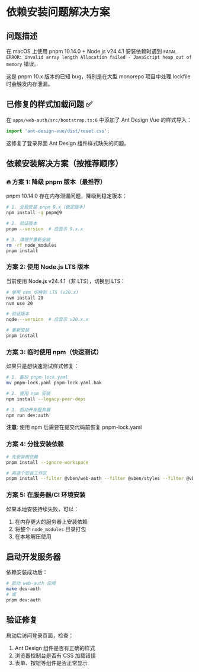 # 依赖安装问题解决方案

## 问题描述

在 macOS 上使用 pnpm 10.14.0 + Node.js v24.4.1 安装依赖时遇到 `FATAL ERROR: invalid array length Allocation failed - JavaScript heap out of memory` 错误。

这是 pnpm 10.x 版本的已知 bug，特别是在大型 monorepo 项目中处理 lockfile 时会触发内存泄漏。

## 已修复的样式加载问题 ✅

在 `apps/web-auth/src/bootstrap.ts:6` 中添加了 Ant Design Vue 的样式导入：

```typescript
import 'ant-design-vue/dist/reset.css';
```

这修复了登录界面 Ant Design 组件样式缺失的问题。

## 依赖安装解决方案（按推荐顺序）

### 🔥 方案 1: 降级 pnpm 版本（最推荐）

pnpm 10.14.0 存在内存泄漏问题，降级到稳定版本：

```bash
# 1. 全局安装 pnpm 9.x（稳定版本）
npm install -g pnpm@9

# 2. 验证版本
pnpm --version  # 应显示 9.x.x

# 3. 清理并重新安装
rm -rf node_modules
pnpm install
```

### 方案 2: 使用 Node.js LTS 版本

当前使用 Node.js v24.4.1（非 LTS），切换到 LTS：

```bash
# 使用 nvm 切换到 LTS (v20.x)
nvm install 20
nvm use 20

# 验证版本
node --version  # 应显示 v20.x.x

# 重新安装
pnpm install
```

### 方案 3: 临时使用 npm（快速测试）

如果只是想快速测试样式修复：

```bash
# 1. 备份 pnpm-lock.yaml
mv pnpm-lock.yaml pnpm-lock.yaml.bak

# 2. 使用 npm 安装
npm install --legacy-peer-deps

# 3. 启动开发服务器
npm run dev:auth
```

**注意**: 使用 npm 后需要在提交代码前恢复 pnpm-lock.yaml

### 方案 4: 分批安装依赖

```bash
# 先安装根依赖
pnpm install --ignore-workspace

# 再逐个安装工作区
pnpm install --filter @vben/web-auth --filter @vben/styles --filter @vben/common-ui
```

### 方案 5: 在服务器/CI 环境安装

如果本地安装持续失败，可以：

1. 在内存更大的服务器上安装依赖
2. 将整个 `node_modules` 目录打包
3. 在本地解压使用

## 启动开发服务器

依赖安装成功后：

```bash
# 启动 web-auth 应用
make dev-auth
# 或
pnpm dev:auth
```

## 验证修复

启动后访问登录页面，检查：

1. Ant Design 组件是否有正确的样式
2. 浏览器控制台是否有 CSS 加载错误
3. 表单、按钮等组件是否正常显示
